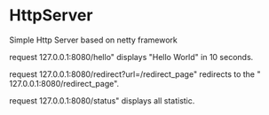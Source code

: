 HttpServer
==========

Simple Http Server based on netty framework

request 127.0.0.1:8080/hello" displays "Hello World" in 10 seconds.

request 127.0.0.1:8080/redirect?url=/redirect_page" redirects to the " 127.0.0.1:8080/redirect_page".

request 127.0.0.1:8080/status" displays all statistic.
